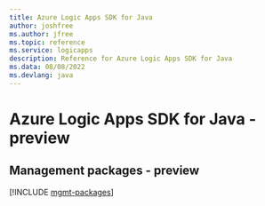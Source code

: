```yaml
---
title: Azure Logic Apps SDK for Java
author: joshfree
ms.author: jfree
ms.topic: reference
ms.service: logicapps
description: Reference for Azure Logic Apps SDK for Java
ms.data: 08/08/2022
ms.devlang: java
---
```

# Azure Logic Apps SDK for Java - preview

## Management packages - preview
[!INCLUDE [mgmt-packages](logic-apps-mgmt-index.md)]
